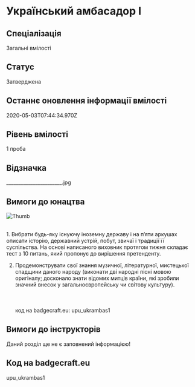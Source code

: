 # Український амбасадор І

## Спеціалізація

Загальні вмілості

## Статус

Затверджена

## Останнє оновлення інформації вмілості

2020-05-03T07:44:34.970Z

## Рівень вмілості

1 проба

## Відзначка

_______________________.jpg

## Вимоги до юнацтва

<p><img alt="Thumb                        " src="/uploads/textareas/bootsy/image/148/small________________________.jpg"><br><br></p><p>1. Вибрати будь-яку існуючу іноземну державу і на п’яти аркушах
описати історію, державний устрій, побут, звичаї і традиції її суспільства. На
основі написаного виховник протягом тижня складає тест з 10 питань, який
пропонує до вирішення претенденту. </p>

2. Продемонструвати свої знання музичної, літературної, мистецької
спадщини даного народу (виконати дві народні пісні мовою оригіналу; досконало
знати відомих митців країни, які зробили значний внесок у загальноєвропейську
чи світову культуру).<br><br><br><br>код на badgecraft.eu: upu_ukrambas1<br>

## Вимоги до інструкторів

Даний розділ ще не є заповнений інформацією!

## Код на badgecraft.eu

upu_ukrambas1
